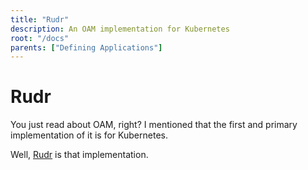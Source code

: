 ```yaml
---
title: "Rudr"
description: An OAM implementation for Kubernetes
root: "/docs"
parents: ["Defining Applications"]
---
```


# Rudr

You just read about OAM, right? I mentioned that the first and primary implementation of it is for Kubernetes.

Well, [Rudr](https://github.com/oam-dev/rudr) is that implementation.

